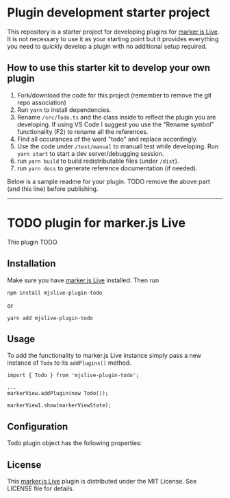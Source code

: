 
# Plugin development starter project

This repository is a starter project for developing plugins for [marker.js Live](https://markerjs.com/products/markerjs-live). It is not necessary to use it as your starting point but it provides everything you need to quickly develop a plugin with no additional setup required.

## How to use this starter kit to develop your own plugin
1. Fork/download the code for this project (remember to remove the git repo association)
2. Run `yarn` to install dependencies.
3. Rename `/src/Todo.ts` and the class inside to reflect the plugin you are developing. If using VS Code I suggest you use the "Rename symbol" functionality (F2) to rename all the references.
4. Find all occurances of the word "todo" and replace accordingly.
5. Use the code under `/test/manual` to manuall test while developing. Run `yarn start` to start a dev server/debugging session.
6. run `yarn build` to build redistributable files (under `/dist`).
7. run `yarn docs` to generate reference documentation (if needed).




Below is a sample readme for your plugin. TODO remove the above part (and this line) before publishing.

---


# TODO plugin for marker.js Live

This plugin TODO.

## Installation

Make sure you have [marker.js Live] installed. Then run

```
npm install mjslive-plugin-todo
```

or 

```
yarn add mjslive-plugin-todo
```

## Usage

To add the functionality to marker.js Live instance simply pass a new instance of `Todo` to its `addPlugins()` method.

```
import { Todo } from 'mjslive-plugin-todo';

...
markerView.addPlugin(new Todo());

markerView1.show(markerViewState);

```

## Configuration

Todo plugin object has the following properties:

## License

This [marker.js Live] plugin is distributed under the MIT License. See LICENSE file for details.

[marker.js Live]: https://markerjs.com/products/markerjs-live